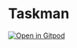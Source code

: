 # Taskman

[![Open in Gitpod](https://gitpod.io/button/open-in-gitpod.svg)](https://gitpod.io/#https://github.com/molk/taskman)
